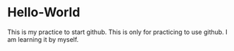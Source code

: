 # Hello-World
This is my practice to start github. 
This is only for practicing to use github. 
I am learning it by myself.

